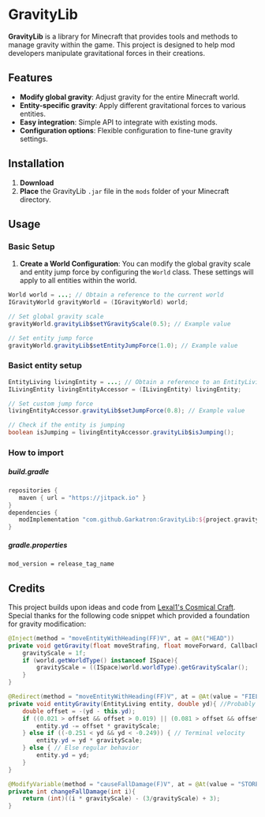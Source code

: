 # GravityLib

**GravityLib** is a library for Minecraft that provides tools and methods to manage gravity within the game. This project is designed to help mod developers manipulate gravitational forces in their creations.

## Features

- **Modify global gravity**: Adjust gravity for the entire Minecraft world.
- **Entity-specific gravity**: Apply different gravitational forces to various entities.
- **Easy integration**: Simple API to integrate with existing mods.
- **Configuration options**: Flexible configuration to fine-tune gravity settings.

## Installation

1. **Download**
2. **Place** the GravityLib `.jar` file in the `mods` folder of your Minecraft directory.

## Usage

### Basic Setup

1. **Create a World Configuration**: 
   You can modify the global gravity scale and entity jump force by configuring the `World` class. These settings will apply to all entities within the world.

```java
World world = ...; // Obtain a reference to the current world
IGravityWorld gravityWorld = (IGravityWorld) world;

// Set global gravity scale
gravityWorld.gravityLib$setYGravityScale(0.5); // Example value

// Set entity jump force
gravityWorld.gravityLib$setEntityJumpForce(1.0); // Example value
```
### Basict entity setup
```java
EntityLiving livingEntity = ...; // Obtain a reference to an EntityLiving instance
ILivingEntity livingEntityAccessor = (ILivingEntity) livingEntity;

// Set custom jump force
livingEntityAccessor.gravityLib$setJumpForce(0.8); // Example value

// Check if the entity is jumping
boolean isJumping = livingEntityAccessor.gravityLib$isJumping();
```
### How to import
##### build.gradle
```gradle
repositories {
   maven { url = "https://jitpack.io" }
}
dependencies {
   modImplementation "com.github.Garkatron:GravityLib:${project.gravity_lib_version}"
}
```
##### gradle.properties
```
mod_version = release_tag_name
```
## Credits

This project builds upon ideas and code from [Lexal1's Cosmical Craft](https://github.com/Lexal1/cosmical-craft). Special thanks for the following code snippet which provided a foundation for gravity modification:

```java
@Inject(method = "moveEntityWithHeading(FF)V", at = @At("HEAD"))
private void getGravity(float moveStrafing, float moveForward, CallbackInfo cbi){
    gravityScale = 1f;
    if (world.getWorldType() instanceof ISpace){
        gravityScale = ((ISpace)world.worldType).getGravityScalar();
    }
}

@Redirect(method = "moveEntityWithHeading(FF)V", at = @At(value = "FIELD", target = "Lnet/minecraft/core/entity/EntityLiving;yd:D", opcode = Opcodes.PUTFIELD))
private void entityGravity(EntityLiving entity, double yd){ //Probably terrible way of modifying gravity by a scalar
    double offset = -(yd - this.yd);
    if ((0.021 > offset && offset > 0.019) || (0.081 > offset && offset > 0.079)){ // If falling in water or in air
        entity.yd -= offset * gravityScale;
    } else if ((-0.251 < yd && yd < -0.249)) { // Terminal velocity
        entity.yd = yd * gravityScale;
    } else { // Else regular behavior
        entity.yd = yd;
    }
}

@ModifyVariable(method = "causeFallDamage(F)V", at = @At(value = "STORE"), ordinal = 0)
private int changeFallDamage(int i){
    return (int)((i * gravityScale) - (3/gravityScale) + 3);
}
